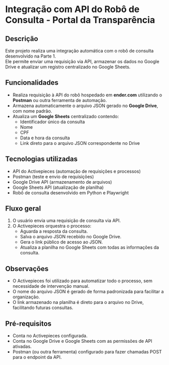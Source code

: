 # Integração com API do Robô de Consulta - Portal da Transparência

## Descrição

Este projeto realiza uma integração automática com o robô de consulta desenvolvido na Parte 1.  
Ele permite enviar uma requisição via API, armazenar os dados no Google Drive e atualizar um registro centralizado no Google Sheets.

## Funcionalidades

- Realiza requisição à API do robô hospedado em **ender.com** utilizando o **Postman** ou outra ferramenta de automação.
- Armazena automaticamente o arquivo JSON gerado no **Google Drive**, com nome padrão.
- Atualiza um **Google Sheets** centralizado contendo:
  - Identificador único da consulta
  - Nome
  - CPF
  - Data e hora da consulta
  - Link direto para o arquivo JSON correspondente no Drive

## Tecnologias utilizadas

- API do Activepieces (automação de requisições e processos)
- Postman (teste e envio de requisições)
- Google Drive API (armazenamento de arquivos)
- Google Sheets API (atualização de planilha)
- Robô de consulta desenvolvido em Python e Playwright

## Fluxo geral

1. O usuário envia uma requisição de consulta via API.
2. O Activepieces orquestra o processo:
    - Aguarda a resposta da consulta.
    - Salva o arquivo JSON recebido no Google Drive.
    - Gera o link público de acesso ao JSON.
    - Atualiza a planilha no Google Sheets com todas as informações da consulta.

## Observações

- O Activepieces foi utilizado para automatizar todo o processo, sem necessidade de intervenção manual.
- O nome do arquivo JSON é gerado de forma padronizada para facilitar a organização.
- O link armazenado na planilha é direto para o arquivo no Drive, facilitando futuras consultas.

## Pré-requisitos

- Conta no Activepieces configurada.
- Conta no Google Drive e Google Sheets com as permissões de API ativadas.
- Postman (ou outra ferramenta) configurado para fazer chamadas POST para o endpoint da API.

